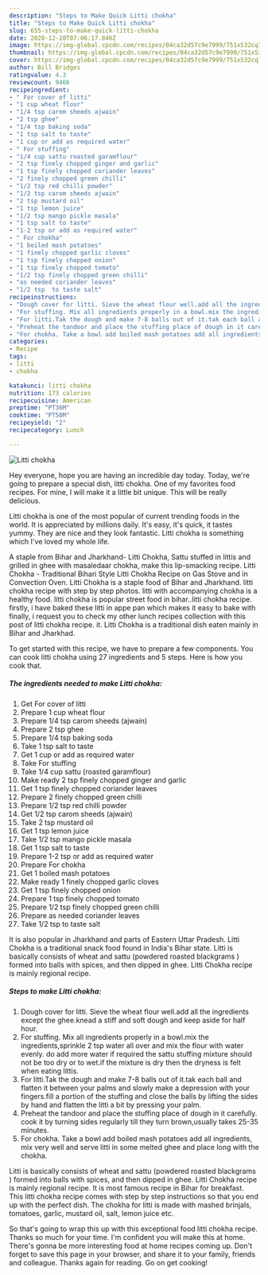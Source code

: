 ```yaml
---
description: "Steps to Make Quick Litti chokha"
title: "Steps to Make Quick Litti chokha"
slug: 655-steps-to-make-quick-litti-chokha
date: 2020-12-28T07:06:17.846Z
image: https://img-global.cpcdn.com/recipes/04ca32d57c9e7999/751x532cq70/litti-chokha-recipe-main-photo.jpg
thumbnail: https://img-global.cpcdn.com/recipes/04ca32d57c9e7999/751x532cq70/litti-chokha-recipe-main-photo.jpg
cover: https://img-global.cpcdn.com/recipes/04ca32d57c9e7999/751x532cq70/litti-chokha-recipe-main-photo.jpg
author: Bill Bridges
ratingvalue: 4.3
reviewcount: 9466
recipeingredient:
- " For cover of litti"
- "1 cup wheat flour"
- "1/4 tsp carom sheeds ajwain"
- "2 tsp ghee"
- "1/4 tsp baking soda"
- "1 tsp salt to taste"
- "1 cup or add as required water"
- " For stuffing"
- "1/4 cup sattu roasted garamflour"
- "2 tsp finely chopped ginger and garlic"
- "1 tsp finely chopped coriander leaves"
- "2 finely chopped green chilli"
- "1/2 tsp red chilli powder"
- "1/2 tsp carom sheeds ajwain"
- "2 tsp mustard oil"
- "1 tsp lemon juice"
- "1/2 tsp mango pickle masala"
- "1 tsp salt to taste"
- "1-2 tsp or add as required water"
- " For chokha"
- "1 boiled mash potatoes"
- "1 finely chopped garlic cloves"
- "1 tsp finely chopped onion"
- "1 tsp finely chopped tomato"
- "1/2 tsp finely chopped green chilli"
- "as needed coriander leaves"
- "1/2 tsp  to taste salt"
recipeinstructions:
- "Dough cover for litti. Sieve the wheat flour well.add all the ingredients except the ghee.knead a stiff and soft dough and keep aside for half hour."
- "For stuffing. Mix all ingredients properly in a bowl.mix the ingredients,sprinkle 2 tsp water all over and mix the flour with water evenly. do add more water if required the sattu stuffing mixture should not be too dry or to wet.if the mixture is dry then the dryness is felt when eating littis."
- "For litti.Tak the dough and make 7-8 balls out of it.tak each ball and flatten it between your palms and slowly make a depression with your fingers.fill a portion of the stuffing and close the balls by lifting the sides by hand and flatten the litti a bit by pressing your palm."
- "Preheat the tandoor and place the stuffing place of dough in it carefully. cook it by turning sides regularly till they turn brown,usually takes 25-35 minutes."
- "For chokha. Take a bowl add boiled mash potatoes add all ingredients, mix very well and serve litti in some melted ghee and place long with the chokha."
categories:
- Recipe
tags:
- litti
- chokha

katakunci: litti chokha 
nutrition: 173 calories
recipecuisine: American
preptime: "PT36M"
cooktime: "PT50M"
recipeyield: "2"
recipecategory: Lunch

---
```



![Litti chokha](https://img-global.cpcdn.com/recipes/04ca32d57c9e7999/751x532cq70/litti-chokha-recipe-main-photo.jpg)

Hey everyone, hope you are having an incredible day today. Today, we're going to prepare a special dish, litti chokha. One of my favorites food recipes. For mine, I will make it a little bit unique. This will be really delicious.

Litti chokha is one of the most popular of current trending foods in the world. It is appreciated by millions daily. It's easy, it's quick, it tastes yummy. They are nice and they look fantastic. Litti chokha is something which I've loved my whole life.

A staple from Bihar and Jharkhand- Litti Chokha, Sattu stuffed in littis and grilled in ghee with masaledaar chokha, make this lip-smacking recipe. Litti Chokha - Traditional Bihari Style Litti Chokha Recipe on Gas Stove and in Convection Oven. Litti Chokha is a staple food of Bihar and Jharkhand. litti chokha recipe with step by step photos. litti with accompanying chokha is a healthy food. litti chokha is popular street food in bihar..litti chokha recipe. firstly, i have baked these litti in appe pan which makes it easy to bake with finally, i request you to check my other lunch recipes collection with this post of litti chokha recipe. it. Litti Chokha is a traditional dish eaten mainly in Bihar and Jharkhad.


To get started with this recipe, we have to prepare a few components. You can cook litti chokha using 27 ingredients and 5 steps. Here is how you cook that.

<!--inarticleads1-->

##### The ingredients needed to make Litti chokha:

1. Get  For cover of litti
1. Prepare 1 cup wheat flour
1. Prepare 1/4 tsp carom sheeds (ajwain)
1. Prepare 2 tsp ghee
1. Prepare 1/4 tsp baking soda
1. Take 1 tsp salt to taste
1. Get 1 cup or add as required water
1. Take  For stuffing
1. Take 1/4 cup sattu (roasted garamflour)
1. Make ready 2 tsp finely chopped ginger and garlic
1. Get 1 tsp finely chopped coriander leaves
1. Prepare 2 finely chopped green chilli
1. Prepare 1/2 tsp red chilli powder
1. Get 1/2 tsp carom sheeds (ajwain)
1. Take 2 tsp mustard oil
1. Get 1 tsp lemon juice
1. Take 1/2 tsp mango pickle masala
1. Get 1 tsp salt to taste
1. Prepare 1-2 tsp or add as required water
1. Prepare  For chokha
1. Get 1 boiled mash potatoes
1. Make ready 1 finely chopped garlic cloves
1. Get 1 tsp finely chopped onion
1. Prepare 1 tsp finely chopped tomato
1. Prepare 1/2 tsp finely chopped green chilli
1. Prepare as needed coriander leaves
1. Take 1/2 tsp  to taste salt


It is also popular in Jharkhand and parts of Eastern Uttar Pradesh. Litti Chokha is a traditional snack food found in India&#39;s Bihar state. Litti is basically consists of wheat and sattu (powdered roasted blackgrams ) formed into balls with spices, and then dipped in ghee. Litti Chokha recipe is mainly regional recipe. 

<!--inarticleads2-->

##### Steps to make Litti chokha:

1. Dough cover for litti. Sieve the wheat flour well.add all the ingredients except the ghee.knead a stiff and soft dough and keep aside for half hour.
1. For stuffing. Mix all ingredients properly in a bowl.mix the ingredients,sprinkle 2 tsp water all over and mix the flour with water evenly. do add more water if required the sattu stuffing mixture should not be too dry or to wet.if the mixture is dry then the dryness is felt when eating littis.
1. For litti.Tak the dough and make 7-8 balls out of it.tak each ball and flatten it between your palms and slowly make a depression with your fingers.fill a portion of the stuffing and close the balls by lifting the sides by hand and flatten the litti a bit by pressing your palm.
1. Preheat the tandoor and place the stuffing place of dough in it carefully. cook it by turning sides regularly till they turn brown,usually takes 25-35 minutes.
1. For chokha. Take a bowl add boiled mash potatoes add all ingredients, mix very well and serve litti in some melted ghee and place long with the chokha.


Litti is basically consists of wheat and sattu (powdered roasted blackgrams ) formed into balls with spices, and then dipped in ghee. Litti Chokha recipe is mainly regional recipe. It is most famous recipe in Bihar for breakfast. This litti chokha recipe comes with step by step instructions so that you end up with the perfect dish. The chokha for litti is made with mashed brinjals, tomatoes, garlic, mustard oil, salt, lemon juice etc. 

So that's going to wrap this up with this exceptional food litti chokha recipe. Thanks so much for your time. I'm confident you will make this at home. There's gonna be more interesting food at home recipes coming up. Don't forget to save this page in your browser, and share it to your family, friends and colleague. Thanks again for reading. Go on get cooking!
